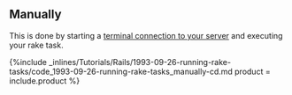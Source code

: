 <!--  usedin: [ _rails/Tutorials/1993-09-26-running-rake-tasks.md] -->


## Manually
This is done by starting a [terminal connection to your server](http://help.cloud66.com/managing-your-stack/ssh-to-your-server) and executing your rake task.



{%include _inlines/Tutorials/Rails/1993-09-26-running-rake-tasks/code_1993-09-26-running-rake-tasks_manually-cd.md  product = include.product %}



